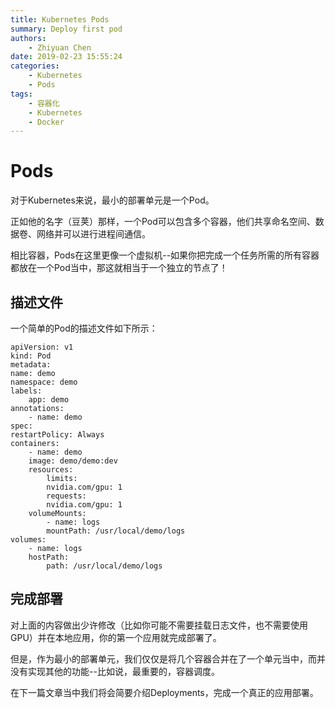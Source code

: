 ```yaml
---
title: Kubernetes Pods
summary: Deploy first pod
authors:
    - Zhiyuan Chen
date: 2019-02-23 15:55:24
categories:
    - Kubernetes
    - Pods
tags:
    - 容器化
    - Kubernetes
    - Docker
---
```


# Pods

对于Kubernetes来说，最小的部署单元是一个Pod。

正如他的名字（豆荚）那样，一个Pod可以包含多个容器，他们共享命名空间、数据卷、网络并可以进行进程间通信。

相比容器，Pods在这里更像一个虚拟机--如果你把完成一个任务所需的所有容器都放在一个Pod当中，那这就相当于一个独立的节点了！


## 描述文件

一个简单的Pod的描述文件如下所示：

    apiVersion: v1
    kind: Pod
    metadata:
    name: demo
    namespace: demo
    labels:
        app: demo
    annotations:
        - name: demo
    spec:
    restartPolicy: Always
    containers:
        - name: demo
        image: demo/demo:dev
        resources:
            limits:
            nvidia.com/gpu: 1
            requests:
            nvidia.com/gpu: 1
        volumeMounts:
            - name: logs
            mountPath: /usr/local/demo/logs
    volumes:
        - name: logs
        hostPath:
            path: /usr/local/demo/logs

## 完成部署

对上面的内容做出少许修改（比如你可能不需要挂载日志文件，也不需要使用GPU）并在本地应用，你的第一个应用就完成部署了。

但是，作为最小的部署单元，我们仅仅是将几个容器合并在了一个单元当中，而并没有实现其他的功能--比如说，最重要的，容器调度。

在下一篇文章当中我们将会简要介绍Deployments，完成一个真正的应用部署。